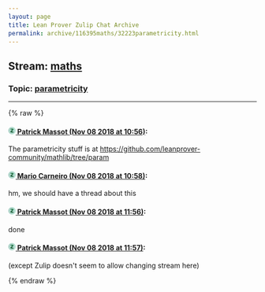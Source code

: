 ```yaml
---
layout: page
title: Lean Prover Zulip Chat Archive 
permalink: archive/116395maths/32223parametricity.html
---
```


## Stream: [maths](index.html)
### Topic: [parametricity](32223parametricity.html)

---


{% raw %}
#### [![Click to go to Zulip](../../assets/img/zulip2.png) Patrick Massot (Nov 08 2018 at 10:56)](https://leanprover.zulipchat.com/#narrow/stream/116395-maths/topic/parametricity/near/147288928):
The parametricity stuff is at https://github.com/leanprover-community/mathlib/tree/param

#### [![Click to go to Zulip](../../assets/img/zulip2.png) Mario Carneiro (Nov 08 2018 at 10:58)](https://leanprover.zulipchat.com/#narrow/stream/116395-maths/topic/parametricity/near/147289013):
hm, we should have a thread about this

#### [![Click to go to Zulip](../../assets/img/zulip2.png) Patrick Massot (Nov 08 2018 at 11:56)](https://leanprover.zulipchat.com/#narrow/stream/116395-maths/topic/parametricity/near/147291365):
done

#### [![Click to go to Zulip](../../assets/img/zulip2.png) Patrick Massot (Nov 08 2018 at 11:57)](https://leanprover.zulipchat.com/#narrow/stream/116395-maths/topic/parametricity/near/147291389):
(except Zulip doesn't seem to allow changing stream here)


{% endraw %}

